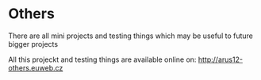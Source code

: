 # Others
There are all mini projects and testing things which may be useful to future bigger projects

All this projeckt and testing things are available online on: http://arus12-others.euweb.cz
